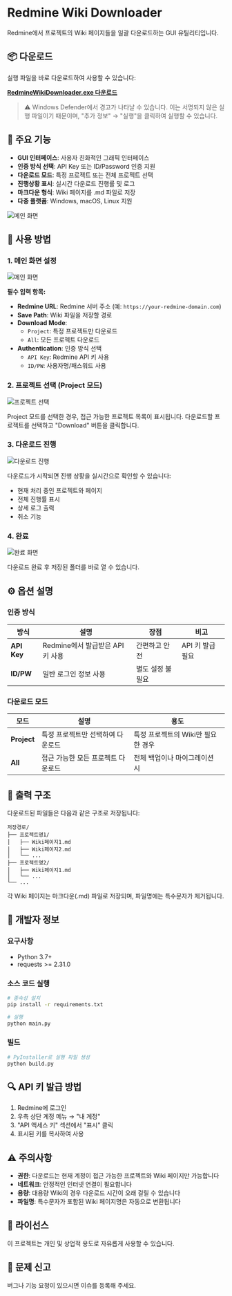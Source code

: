 # Redmine Wiki Downloader

Redmine에서 프로젝트의 Wiki 페이지들을 일괄 다운로드하는 GUI 유틸리티입니다.

## 📦 다운로드

실행 파일을 바로 다운로드하여 사용할 수 있습니다:

**[RedmineWikiDownloader.exe 다운로드](./dist/RedmineWikiDownloader.exe)**

> ⚠️ Windows Defender에서 경고가 나타날 수 있습니다. 이는 서명되지 않은 실행 파일이기 때문이며, "추가 정보" → "실행"을 클릭하여 실행할 수 있습니다.

## 🎯 주요 기능

- **GUI 인터페이스**: 사용자 친화적인 그래픽 인터페이스
- **인증 방식 선택**: API Key 또는 ID/Password 인증 지원
- **다운로드 모드**: 특정 프로젝트 또는 전체 프로젝트 선택
- **진행상황 표시**: 실시간 다운로드 진행률 및 로그
- **마크다운 형식**: Wiki 페이지를 .md 파일로 저장
- **다중 플랫폼**: Windows, macOS, Linux 지원

![메인 화면](./images/main-window.png)

## 🚀 사용 방법

### 1. 메인 화면 설정

![메인 화면](./images/main-window.png)

**필수 입력 항목:**
- **Redmine URL**: Redmine 서버 주소 (예: `https://your-redmine-domain.com`)
- **Save Path**: Wiki 파일을 저장할 경로
- **Download Mode**:
  - `Project`: 특정 프로젝트만 다운로드
  - `All`: 모든 프로젝트 다운로드
- **Authentication**: 인증 방식 선택
  - `API Key`: Redmine API 키 사용
  - `ID/PW`: 사용자명/패스워드 사용

### 2. 프로젝트 선택 (Project 모드)

![프로젝트 선택](./images/project-selection.png)

Project 모드를 선택한 경우, 접근 가능한 프로젝트 목록이 표시됩니다. 다운로드할 프로젝트를 선택하고 "Download" 버튼을 클릭합니다.

### 3. 다운로드 진행

![다운로드 진행](./images/download-progress.png)

다운로드가 시작되면 진행 상황을 실시간으로 확인할 수 있습니다:
- 현재 처리 중인 프로젝트와 페이지
- 전체 진행률 표시
- 상세 로그 출력
- 취소 기능

### 4. 완료

![완료 화면](./images/completion.png)

다운로드 완료 후 저장된 폴더를 바로 열 수 있습니다.

## ⚙️ 옵션 설명

### 인증 방식

| 방식 | 설명 | 장점 | 비고           |
|------|------|------|--------------|
| **API Key** | Redmine에서 발급받은 API 키 사용 | 간편하고 안전 | API 키 발급 필요  |
| **ID/PW** | 일반 로그인 정보 사용 | 별도 설정 불필요 |  |

### 다운로드 모드

| 모드 | 설명 | 용도 |
|------|------|------|
| **Project** | 특정 프로젝트만 선택하여 다운로드 | 특정 프로젝트의 Wiki만 필요한 경우 |
| **All** | 접근 가능한 모든 프로젝트 다운로드 | 전체 백업이나 마이그레이션 시 |

## 📁 출력 구조

다운로드된 파일들은 다음과 같은 구조로 저장됩니다:

```
저장경로/
├── 프로젝트명1/
│   ├── Wiki페이지1.md
│   ├── Wiki페이지2.md
│   └── ...
├── 프로젝트명2/
│   ├── Wiki페이지1.md
│   └── ...
└── ...
```

각 Wiki 페이지는 마크다운(.md) 파일로 저장되며, 파일명에는 특수문자가 제거됩니다.

## 🔧 개발자 정보

### 요구사항

- Python 3.7+
- requests >= 2.31.0

### 소스 코드 실행

```bash
# 종속성 설치
pip install -r requirements.txt

# 실행
python main.py
```

### 빌드

```bash
# PyInstaller로 실행 파일 생성
python build.py
```

## 🔍 API 키 발급 방법

1. Redmine에 로그인
2. 우측 상단 계정 메뉴 → "내 계정"
3. "API 액세스 키" 섹션에서 "표시" 클릭
4. 표시된 키를 복사하여 사용

## ⚠️ 주의사항

- **권한**: 다운로드는 현재 계정이 접근 가능한 프로젝트와 Wiki 페이지만 가능합니다
- **네트워크**: 안정적인 인터넷 연결이 필요합니다
- **용량**: 대용량 Wiki의 경우 다운로드 시간이 오래 걸릴 수 있습니다
- **파일명**: 특수문자가 포함된 Wiki 페이지명은 자동으로 변환됩니다

## 📄 라이선스

이 프로젝트는 개인 및 상업적 용도로 자유롭게 사용할 수 있습니다.

## 🐛 문제 신고

버그나 기능 요청이 있으시면 이슈를 등록해 주세요.